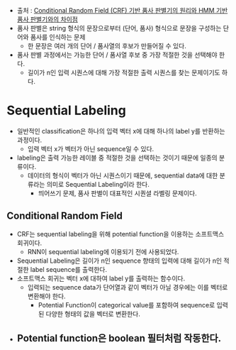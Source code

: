 - 출처 : [Conditional Random Field (CRF) 기반 품사 판별기의 원리와 HMM 기반 품사 판별기와의 차이점](https://lovit.github.io/nlp/2018/09/13/crf_based_tagger/)
- 품사 판별은 string 형식의 문장으로부터 (단어, 품사) 형식으로 문장을 구성하는 단어와 품사를 인식하는 문제
	- 한 문장은 여러 개의 단어 / 품사열의 후보가 만들어질 수 있다.
- 품사 판별 과정에서는 가능한 단어 / 품사열 후보 중 가장 적절한 것을 선택해야 한다.
	- 길이가 n인 입력 시퀀스에 대해 가장 적절한 출력 시퀀스를 찾는 문제이기도 하다.

# Sequential Labeling
- 일반적인 classification은 하나의 입력 벡터 x에 대해 하나의 label y를 반환하는 과정이다.
	- 입력 벡터 x가 벡터가 아닌 sequence일 수 있다.
- labeling은 출력 가능한 레이블 중 적절한 것을 선택하는 것이기 때문에 일종의 분류이다.
	- 데이터의 형식이 벡터가 아닌 시퀀스이기 때문에, sequential data에 대한 분류라는 의미로 Sequential Labeling이라 한다.
		- 띄어쓰기 문제, 품사 판별이 대표적인 시퀀셜 라벨링 문제이다.

## Conditional Random Field
- CRF는 sequential labeling을 위해 potential function을 이용하는 소프트맥스 회귀이다.
	- RNN이 sequential labeling에 이용되기 전에 사용되었다.
- Sequential Labeling은 길이가 n인 sequence 향태의 입력에 대해 길이가 n인 적절한 label sequence를 출력한다.
- 소프트맥스 회귀는 벡터 x에 대하여 label y를 출력하는 함수이다.
	- 입력되는 sequence data가 단어열과 같이 벡터가 아닐 경우에는 이를 벡터로 변환해야 한다.
		- Potential Function이 categorical value를 포함하여 sequence로 입력된 다양한 형태의 값을 벡터로 변환한다.
- Potential function은 boolean 필터처럼 작동한다.
	- 